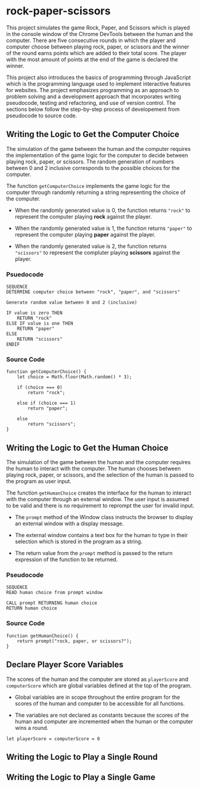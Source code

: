 # rock-paper-scissors

This project simulates the game Rock, Paper, and Scissors which is played in the console window of the Chrome DevTools between the human and the computer. There are five consecutive rounds in which the player and computer choose between playing rock, paper, or scissors and the winner of the round earns points which are added to their total score. The player with the most amount of points at the end of the game is declared the winner.

This project also introduces the basics of programming through JavaScript which is the programming language used to implement interactive features for websites. The project emphasizes programming as an approach to problem solving and a development approach that incorporates writing pseudocode, testing and refactoring, and use of version control. The sections below follow the step-by-step process of developement from pseudocode to source code.

## Writing the Logic to Get the Computer Choice

The simulation of the game between the human and the computer requires the implementation of the game logic for the computer to decide between playing rock, paper, or scissors. The random generation of numbers between 0 and 2 inclusive corresponds to the possible choices for the computer.

The function ```getComputerChoice``` implements the game logic for the computer through randomly returning a string representing the choice of the computer.

- When the randomly generated value is 0, the function returns ```"rock"``` to represent the computer playing **rock** against the player.

- When the randomly generated value is 1, the function returns ```"paper"``` to represent the computer playing **paper** against the player.

- When the randomly generated value is 2, the function returns ```"scissors"``` to represent the compluter playing **scissors** against the player.

### Psuedocode
```
SEQUENCE 
DETERMINE computer choice between "rock", "paper", and "scissors"

Generate random value between 0 and 2 (inclusive)

IF value is zero THEN
    RETURN "rock"
ELSE IF value is one THEN
    RETURN "paper"
ELSE
    RETURN "scissors"
ENDIF
```

### Source Code
```
function getComputerChoice() {
    let choice = Math.floor(Math.random() * 3);

    if (choice === 0)
        return "rock";

    else if (choice === 1)
        return "paper";

    else 
        return "scissors";
}
```

## Writing the Logic to Get the Human Choice

The simulation of the game between the human and the computer requires the human to interact with the computer. The human chooses between playing rock, paper, or scissors, and the selection of the human is passed to the program as user input. 

The function ```getHumanChoice``` creates the interface for the human to interact with the computer through an external window. The user input is assumed to be valid and there is no requirement to reprompt the user for invalid input.

- The ```prompt``` method of the Window class instructs the browser to display an external window with a display message.

- The external window contains a text box for the human to type in their selection which is stored in the program as a string.

- The return value from the ```prompt``` method is passed to the return expression of the function to be returned.

### Pseudocode

```
SEQUENCE
READ human choice from prompt window

CALL prompt RETURNING human choice
RETURN human choice
```

### Source Code
```
function getHumanChoice() {
    return prompt("rock, paper, or scissors?");
}
```
## Declare Player Score Variables

The scores of the human and the computer are stored as ```playerScore``` and ```computerScore``` which are global variables defined at the top of the program.

-  Global variables are in scope throughout the entire program for the scores of the human and computer to be accessible for all functions.

- The variables are not declared as constants because the scores of the human and computer are incremented when the human or the computer wins a round.

```
let playerScore = computerScore = 0
```

## Writing the Logic to Play a Single Round

## Writing the Logic to Play a Single Game